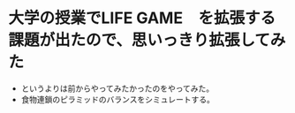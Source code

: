 # 大学の授業でLIFE GAME　を拡張する課題が出たので、思いっきり拡張してみた

- というよりは前からやってみたかったのをやってみた。
- 食物連鎖のピラミッドのバランスをシミュレートする。
